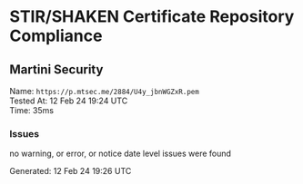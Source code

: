 # STIR/SHAKEN Certificate Repository Compliance

## Martini Security

Name: `https://p.mtsec.me/2884/U4y_jbnWGZxR.pem`\
Tested At: 12 Feb 24 19:24 UTC\
Time: 35ms

### Issues

no warning, or error, or notice date level issues were found

Generated: 12 Feb 24 19:26 UTC